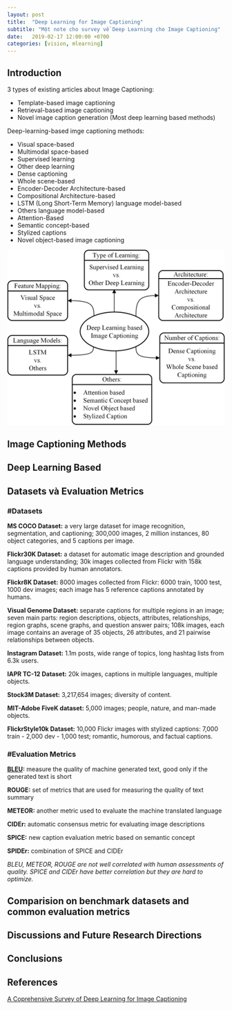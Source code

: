 ```yaml
---
layout: post
title:  "Deep Learning for Image Captioning"
subtitle: "Một note cho survey về Deep Learning cho Image Captioning"
date:   2019-02-17 12:00:00 +0700
categories: [vision, mlearning]
---
```


## Introduction

3 types of existing articles about Image Captioning:
- Template-based image captioning 
- Retrieval-based image captioning
- Novel image caption generation (Most deep learning based methods)

Deep-learning-based imge captioning methods:

- Visual space-based
- Multimodal space-based
- Supervised learning
- Other deep learning
- Dense captioning
- Whole scene-based
- Encoder-Decoder Architecture-based
- Compositional Architecture-based
- LSTM (Long Short-Term Memory) language model-based
- Others language model-based
- Attention-Based
- Semantic concept-based
- Stylized captions
- Novel object-based image captioning

![](/assets/images/taxonomy-image-captioning.png)
## Image Captioning Methods

## Deep Learning Based

## Datasets và Evaluation Metrics

### #Datasets

**MS COCO Dataset:** a very large dataset for image recognition, segmentation, and captioning; 300,000 images, 2 million instances, 80 object categories, and 5 captions per image.

**Flickr30K Dataset:** a dataset for automatic image description and grounded language understanding; 30k images collected from Flickr with 158k captions provided by human annotators.

**Flickr8K Dataset:** 8000 images collected from Flickr: 6000 train, 1000 test, 1000 dev images; each image has 5 reference captions annotated by humans.

**Visual Genome Dataset:** separate captions for multiple regions in an image; seven main parts: region descriptions, objects, attributes, relationships, region graphs, scene graphs, and question answer pairs; 108k images, each image contains an average of 35 objects, 26 attributes, and 21 pairwise relationships between objects.

**Instagram Dataset:** 1.1m posts, wide range of topics, long hashtag lists from 6.3k users.

**IAPR TC-12 Dataset:** 20k images, captions in multiple languages, multiple objects.

**Stock3M Dataset:** 3,217,654 images; diversity of content.

**MIT-Adobe FiveK dataset:** 5,000 images; people, nature, and man-made objects.

**FlickrStyle10k Dataset:** 10,000 Flickr images with stylized captions: 7,000 train - 2,000 dev - 1,000 test; romantic, humorous, and factual captions.

### #Evaluation Metrics

**[BLEU](https://lego1st.github.io/nlp/2019/02/16/bleu-101.html):** measure the quality of machine generated text, good only if the generated text is short

**ROUGE:** set of metrics that are used for measuring the quality of text summary

**METEOR:** another metric used to evaluate the machine translated language

**CIDEr:** automatic consensus metric for evaluating image descriptions

**SPICE:** new caption evaluation metric based on semantic concept

**SPIDEr:** combination of SPICE and CIDEr

*BLEU, METEOR, ROUGE are not well correlated with human assessments of quality. SPICE and CIDEr have better correlation but they are hard to optimize.*

## Comparision on benchmark datasets and common evaluation metrics

## Discussions and Future Research Directions

## Conclusions

## References

[A Coprehensive Survey of Deep Learning for Image Captioning](https://arxiv.org/pdf/1810.04020.pdf)